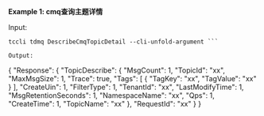 **Example 1: cmq查询主题详情**



Input: 

```
tccli tdmq DescribeCmqTopicDetail --cli-unfold-argument ```

Output: 
```
{
    "Response": {
        "TopicDescribe": {
            "MsgCount": 1,
            "TopicId": "xx",
            "MaxMsgSize": 1,
            "Trace": true,
            "Tags": [
                {
                    "TagKey": "xx",
                    "TagValue": "xx"
                }
            ],
            "CreateUin": 1,
            "FilterType": 1,
            "TenantId": "xx",
            "LastModifyTime": 1,
            "MsgRetentionSeconds": 1,
            "NamespaceName": "xx",
            "Qps": 1,
            "CreateTime": 1,
            "TopicName": "xx"
        },
        "RequestId": "xx"
    }
}
```

